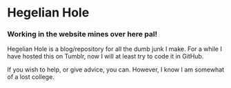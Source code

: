 # Hegelian Hole
### Working in the website mines over here pal!

Hegelian Hole is a blog/repository for all the dumb junk I make. For a while I have hosted this on Tumblr, now I will at least try to code it in GitHub.

If you wish to help, or give advice, you can. However, I know I am somewhat of a lost college.
